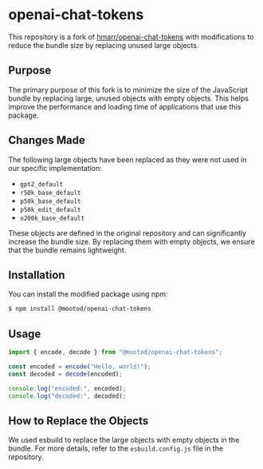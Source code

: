 # openai-chat-tokens

This repository is a fork of [hmarr/openai-chat-tokens](https://github.com/hmarr/openai-chat-tokens) with modifications to reduce the bundle size by replacing unused large objects.

## Purpose

The primary purpose of this fork is to minimize the size of the JavaScript bundle by replacing large, unused objects with empty objects. This helps improve the performance and loading time of applications that use this package.

## Changes Made

The following large objects have been replaced as they were not used in our specific implementation:

- `gpt2_default`
- `r50k_base_default`
- `p50k_base_default`
- `p50k_edit_default`
- `o200k_base_default`

These objects are defined in the original repository and can significantly increase the bundle size. By replacing them with empty objects, we ensure that the bundle remains lightweight.

## Installation

You can install the modified package using npm:

```bash
$ npm install @mootod/openai-chat-tokens
```

## Usage

```js
import { encode, decode } from "@mootod/openai-chat-tokens";

const encoded = encode("Hello, world!");
const decoded = decode(encoded);

console.log("encoded:", encoded);
console.log("decoded:", decoded);
```

## How to Replace the Objects

We used esbuild to replace the large objects with empty objects in the bundle. For more details, refer to the `esbuild.config.js` file in the repository.
